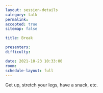 ```yaml
---
layout: session-details
category: talk
permalink:
accepted: true
sitemap: false

title: Break

presenters:
difficulty:

date: 2021-10-23 10:33:00
room:
schedule-layout: full
---
```

Get up, stretch your legs, have a snack, etc.